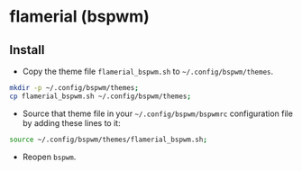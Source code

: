 # flamerial (bspwm)

## Install

- Copy the theme file `flamerial_bspwm.sh` to `~/.config/bspwm/themes`.

```sh
mkdir -p ~/.config/bspwm/themes;
cp flamerial_bspwm.sh ~/.config/bspwm/themes;
```

- Source that theme file in your `~/.config/bspwm/bspwmrc` configuration file
  by adding these lines to it:

```sh
source ~/.config/bspwm/themes/flamerial_bspwm.sh;
```

- Reopen `bspwm`.
